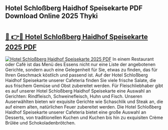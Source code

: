 ## Hotel Schloßberg Haidhof Speisekarte PDF Download Online 2025 Thyki

# <h2><a href="http://gc773r.nevu.top/?p=Hotel+Schlo%c3%9fberg+Haidhof+Speisekarte">🔗 👉🔴 Hotel Schloßberg Haidhof Speisekarte 2025 PDF</a></h2>

[![Hotel Schloßberg Haidhof Speisekarte 2025 PDF](https://i.imgur.com/dBaPXMq.png)](http://gc773r.nevu.top/?p=Hotel+Schlo%c3%9fberg+Haidhof+Speisekarte)
In einem Restaurant oder Café ist das Menü des Essens nicht nur eine Liste der angebotenen Gerichte, sondern auch eine Gelegenheit für Sie, etwas zu finden, das für Ihren Geschmack köstlich und passend ist. Auf der Hotel Schloßberg Haidhof Speisekarte unserer Cafeteria finden Sie viele frische Salate, die aus frischem Gemüse und Obst zubereitet werden. Für Fleischliebhaber gibt es auf unserer Hotel Schloßberg Haidhof Speisekarte eine Auswahl an Gerichten: Rindfleisch, Schweinefleisch, Huhn und Fisch. Unseren Auserwählten bieten wir exquisite Gerichte wie Schaschlik und Steak an, die auf einem alten, natürlichen Feuer zubereitet werden. Die Hotel Schloßberg Haidhof Speisekarte unserer Cafeteria bietet eine große Auswahl an Desserts, von traditionellen Kuchen und Kuchen bis hin zu exquisiten Crème Brûlée und Schokoladenbrötchen.
